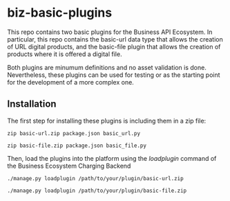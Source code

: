 # biz-basic-plugins

This repo contains two basic plugins for the Business API Ecosystem. In particular, this repo contains the basic-url
data type that allows the creation of URL digital products, and the basic-file plugin that allows the creation of
products where it is offered a digital file.

Both plugins are minumum definitions and no asset validation is done. Nevertheless, these plugins can be used for
testing or as the starting point for the development of a more complex one.

## Installation

The first step for installing these plugins is including them in a zip file:

```
zip basic-url.zip package.json basic_url.py
```

```
zip basic-file.zip package.json basic_file.py
```

Then, load the plugins into the platform using the *loadplugin* command of the Business Ecosystem Charging Backend

```
./manage.py loadplugin /path/to/your/plugin/basic-url.zip
```

```
./manage.py loadplugin /path/to/your/plugin/basic-file.zip
```
